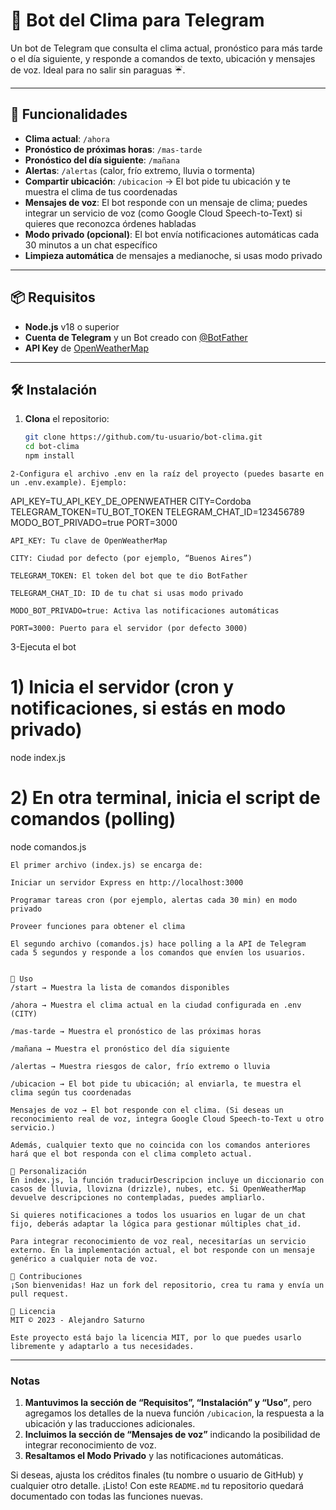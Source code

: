 # 🤖 Bot del Clima para Telegram

Un bot de Telegram que consulta el clima actual, pronóstico para más tarde o el día siguiente, y responde a comandos de texto, ubicación y mensajes de voz. Ideal para no salir sin paraguas ☔.

---

## 🚀 Funcionalidades

- **Clima actual**: `/ahora`
- **Pronóstico de próximas horas**: `/mas-tarde`
- **Pronóstico del día siguiente**: `/mañana`
- **Alertas**: `/alertas` (calor, frío extremo, lluvia o tormenta)
- **Compartir ubicación**: `/ubicacion` → El bot pide tu ubicación y te muestra el clima de tus coordenadas
- **Mensajes de voz**: El bot responde con un mensaje de clima; puedes integrar un servicio de voz (como Google Cloud Speech-to-Text) si quieres que reconozca órdenes habladas
- **Modo privado (opcional)**: El bot envía notificaciones automáticas cada 30 minutos a un chat específico
- **Limpieza automática** de mensajes a medianoche, si usas modo privado

---

## 📦 Requisitos

- **Node.js** v18 o superior
- **Cuenta de Telegram** y un Bot creado con [@BotFather](https://t.me/BotFather)
- **API Key** de [OpenWeatherMap](https://openweathermap.org/api)

---

## 🛠 Instalación

1. **Clona** el repositorio:

   ```bash
   git clone https://github.com/tu-usuario/bot-clima.git
   cd bot-clima
   npm install
```
2-Configura el archivo .env en la raíz del proyecto (puedes basarte en un .env.example). Ejemplo:
```
API_KEY=TU_API_KEY_DE_OPENWEATHER
CITY=Cordoba
TELEGRAM_TOKEN=TU_BOT_TOKEN
TELEGRAM_CHAT_ID=123456789
MODO_BOT_PRIVADO=true
PORT=3000
```
API_KEY: Tu clave de OpenWeatherMap

CITY: Ciudad por defecto (por ejemplo, “Buenos Aires”)

TELEGRAM_TOKEN: El token del bot que te dio BotFather

TELEGRAM_CHAT_ID: ID de tu chat si usas modo privado

MODO_BOT_PRIVADO=true: Activa las notificaciones automáticas

PORT=3000: Puerto para el servidor (por defecto 3000)
```
3-Ejecuta el bot
# 1) Inicia el servidor (cron y notificaciones, si estás en modo privado)
node index.js

# 2) En otra terminal, inicia el script de comandos (polling)
node comandos.js
```
El primer archivo (index.js) se encarga de:

Iniciar un servidor Express en http://localhost:3000

Programar tareas cron (por ejemplo, alertas cada 30 min) en modo privado

Proveer funciones para obtener el clima

El segundo archivo (comandos.js) hace polling a la API de Telegram cada 5 segundos y responde a los comandos que envíen los usuarios.


🏃 Uso
/start → Muestra la lista de comandos disponibles

/ahora → Muestra el clima actual en la ciudad configurada en .env (CITY)

/mas-tarde → Muestra el pronóstico de las próximas horas

/mañana → Muestra el pronóstico del día siguiente

/alertas → Muestra riesgos de calor, frío extremo o lluvia

/ubicacion → El bot pide tu ubicación; al enviarla, te muestra el clima según tus coordenadas

Mensajes de voz → El bot responde con el clima. (Si deseas un reconocimiento real de voz, integra Google Cloud Speech-to-Text u otro servicio.)

Además, cualquier texto que no coincida con los comandos anteriores hará que el bot responda con el clima completo actual.

🔧 Personalización
En index.js, la función traducirDescripcion incluye un diccionario con casos de lluvia, llovizna (drizzle), nubes, etc. Si OpenWeatherMap devuelve descripciones no contempladas, puedes ampliarlo.

Si quieres notificaciones a todos los usuarios en lugar de un chat fijo, deberás adaptar la lógica para gestionar múltiples chat_id.

Para integrar reconocimiento de voz real, necesitarías un servicio externo. En la implementación actual, el bot responde con un mensaje genérico a cualquier nota de voz.

🤝 Contribuciones
¡Son bienvenidas! Haz un fork del repositorio, crea tu rama y envía un pull request.

📄 Licencia
MIT © 2023 - Alejandro Saturno

Este proyecto está bajo la licencia MIT, por lo que puedes usarlo libremente y adaptarlo a tus necesidades.

```
---

### Notas

1. **Mantuvimos la sección de “Requisitos”, “Instalación” y “Uso”**, pero agregamos los detalles de la nueva función `/ubicacion`, la respuesta a la ubicación y las traducciones adicionales.  
2. **Incluimos la sección de “Mensajes de voz”** indicando la posibilidad de integrar reconocimiento de voz.  
3. **Resaltamos el Modo Privado** y las notificaciones automáticas.  

Si deseas, ajusta los créditos finales (tu nombre o usuario de GitHub) y cualquier otro detalle. ¡Listo! Con este `README.md` tu repositorio quedará documentado con todas las funciones nuevas.
```
